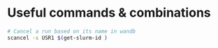 # Useful commands & combinations

```bash
# Cancel a run based on its name in wandb
scancel -s USR1 $(get-slurm-id )
```
